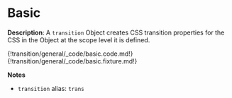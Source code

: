 # Basic

__Description__: A `transition` Object creates CSS transition properties for the CSS in the Object at the scope level it is defined.

{!transition/general/_code/basic.code.md!}
{!transition/general/_code/basic.fixture.md!}

__Notes__

+ `transition` alias: `trans`

<div class="cf"></div>
<div class="end"></div>

